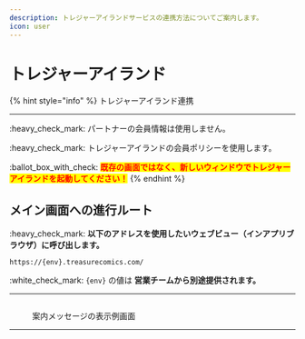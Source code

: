 ```yaml
---
description: トレジャーアイランドサービスの連携方法についてご案内します。
icon: user
---
```


# トレジャーアイランド

{% hint style="info" %}
トレジャーアイランド連携

***

:heavy\_check\_mark: パートナーの会員情報は使用しません。

:heavy\_check\_mark: トレジャーアイランドの会員ポリシーを使用します。

:ballot\_box\_with\_check:  <mark style="color:red;">**既存の画面ではなく、新しいウィンドウでトレジャーアイランドを起動してください！**</mark>
{% endhint %}

## メイン画面への進行ルート

:heavy\_check\_mark: **以下のアドレスを使用したいウェブビュー（インアプリブラウザ）に呼び出します。**

`https://{env}.treasurecomics.com/`

:white\_check\_mark: `{env}` の値は **営業チームから別途提供されます。**

***

<figure><img src="../.gitbook/assets/Simulator Screenshot - iPhone 16 Pro - 2024-10-25 at 14.08.11.png" alt=""><figcaption><p>案内メッセージの表示例画面</p></figcaption></figure>

***